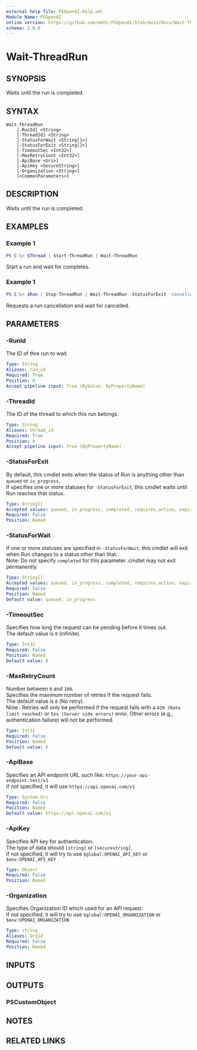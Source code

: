 ```yaml
---
external help file: PSOpenAI-help.xml
Module Name: PSOpenAI
online version: https://github.com/mkht/PSOpenAI/blob/main/Docs/Wait-ThreadRun.md
schema: 2.0.0
---
```


# Wait-ThreadRun

## SYNOPSIS
Waits until the run is completed.

## SYNTAX

```
Wait-ThreadRun
    [-RunId] <String>
    [-ThreadId] <String>
    [-StatusForWait <String[]>]
    [-StatusForExit <String[]>]
    [-TimeoutSec <Int32>]
    [-MaxRetryCount <Int32>]
    [-ApiBase <Uri>]
    [-ApiKey <SecureString>]
    [-Organization <String>]
    [<CommonParameters>]
```

## DESCRIPTION
Waits until the run is completed.

## EXAMPLES

### Example 1
```powershell
PS C:\> $Thread | Start-ThreadRun | Wait-ThreadRun
```

Start a run and wait for completes.

### Example 1
```powershell
PS C:\> $Run | Stop-ThreadRun | Wait-ThreadRun -StatusForExit 'cancelled'
```

Requests a run cancellation and wait for cancelled.

## PARAMETERS

### -RunId
The ID of thre run to wait.

```yaml
Type: String
Aliases: run_id
Required: True
Position: 0
Accept pipeline input: True (ByValue, ByPropertyName)
```

### -ThreadId
The ID of the thread to which this run belongs.

```yaml
Type: String
Aliases: thread_id
Required: True
Position: 0
Accept pipeline input: True (ByPropertyName)
```

### -StatusForExit
By default, this cmdlet exits when the status of Run is anything other than `queued` or `in_progress`.  
If specifies one or more statuses for `-StatusForExit`, this cmdlet waits until Run reaches that status.  

```yaml
Type: String[]
Accepted values: queued, in_progress, completed, requires_action, expired, cancelling, cancelled, failed, incomplete
Required: False
Position: Named
```

### -StatusForWait
If one or more statuses are specified in `-StatusForWait`, this cmdlet will exit when Run changes to a status other than that.  
Note: Do not specify `completed` for this parameter. cmdlet may not exit permanently.  

```yaml
Type: String[]
Accepted values: queued, in_progress, completed, requires_action, expired, cancelling, cancelled, failed, incomplete
Required: False
Position: Named
Default value: queued, in_progress
```

### -TimeoutSec
Specifies how long the request can be pending before it times out.  
The default value is `0` (infinite).

```yaml
Type: Int32
Required: False
Position: Named
Default value: 0
```

### -MaxRetryCount
Number between `0` and `100`.  
Specifies the maximum number of retries if the request fails.  
The default value is `0` (No retry).  
Note : Retries will only be performed if the request fails with a `429 (Rate limit reached)` or `5xx (Server side errors)` error. Other errors (e.g., authentication failure) will not be performed.  

```yaml
Type: Int32
Required: False
Position: Named
Default value: 0
```

### -ApiBase
Specifies an API endpoint URL such like: `https://your-api-endpoint.test/v1`  
If not specified, it will use `https://api.openai.com/v1`

```yaml
Type: System.Uri
Required: False
Position: Named
Default value: https://api.openai.com/v1
```

### -ApiKey
Specifies API key for authentication.  
The type of data should `[string]` or `[securestring]`.  
If not specified, it will try to use `$global:OPENAI_API_KEY` or `$env:OPENAI_API_KEY`

```yaml
Type: Object
Required: False
Position: Named
```

### -Organization
Specifies Organization ID which used for an API request.  
If not specified, it will try to use `$global:OPENAI_ORGANIZATION` or `$env:OPENAI_ORGANIZATION`

```yaml
Type: string
Aliases: OrgId
Required: False
Position: Named
```

## INPUTS

## OUTPUTS

### PSCustomObject

## NOTES

## RELATED LINKS

